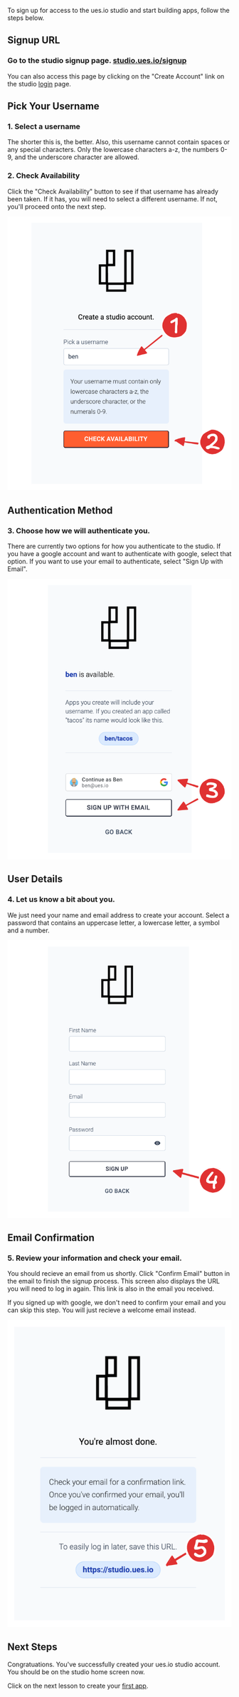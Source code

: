 To sign up for access to the ues.io studio and start building apps, follow the steps below.

## Signup URL

### Go to the studio signup page. [studio.ues.io/signup](https://studio.ues.io/signup)

You can also access this page by clicking on the "Create Account" link on the studio [login](https://studio.ues.io) page.

## Pick Your Username

### 1. Select a username

The shorter this is, the better. Also, this username cannot contain spaces or any special characters. Only the lowercase characters a-z, the numbers 0-9, and the underscore character are allowed.

### 2. Check Availability

Click the "Check Availability" button to see if that username has already been taken. If it has, you will need to select a different username. If not, you'll proceed onto the next step.

![Check Availability {320x}](./check_availability.png "Check your username's availability.")

## Authentication Method

### 3. Choose how we will authenticate you.

There are currently two options for how you authenticate to the studio. If you have a google account and want to authenticate with google, select that option. If you want to use your email to authenticate, select "Sign Up with Email".

![Pick Auth Method {380x}](./pick_auth_method.png "Select an authentication method.")

## User Details

### 4. Let us know a bit about you.

We just need your name and email address to create your account. Select a password that contains an uppercase letter, a lowercase letter, a symbol and a number.

![Provide User Details {380x}](./provide_user_details.png "Provide some basic information needed to create your account.")

## Email Confirmation

### 5. Review your information and check your email.

You should recieve an email from us shortly. Click "Confirm Email" button in the email to finish the signup process. This screen also displays the URL you will need to log in again. This link is also in the email you received.

If you signed up with google, we don't need to confirm your email and you can skip this step. You will just recieve a welcome email instead.

![Signup Confirmation {320x}](./signup_confirmation.png "Check your email for a confirmation link.")

## Next Steps

Congratuations. You've successfully created your ues.io studio account. You should be on the studio home screen now.

Click on the next lesson to create your [first app](first-app).
